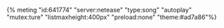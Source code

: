 {% meting "id:641774" "server:netease" "type:song" "autoplay" "mutex:ture" "listmaxheight:400px" "preload:none" "theme:#ad7a86"%}

